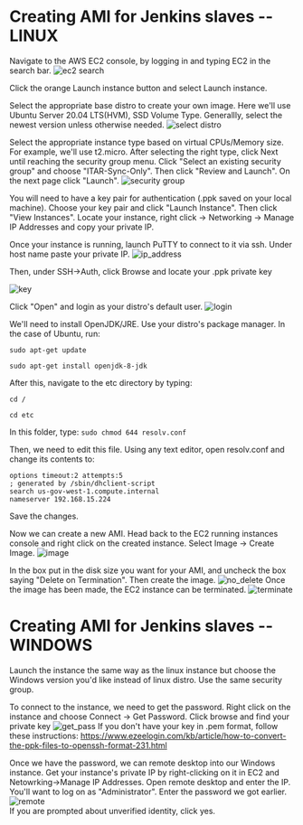 

# Creating AMI for Jenkins slaves -- LINUX
Navigate to the AWS EC2 console, by logging in and typing EC2 in the search bar.
![ec2 search](images/ec2_search.png)

Click the orange Launch instance button and select Launch instance.

Select the appropriate base distro to create your own image. Here we'll use Ubuntu Server 20.04 LTS(HVM), SSD Volume Type. Generallly, select the newest version unless otherwise needed.
![select distro](images/select_distro.png)

Select the appropriate instance type based on virtual CPUs/Memory size. For example, we'll use t2.micro. After selecting the right type, click Next until reaching the security group menu.
Click "Select an existing security group" and choose "ITAR-Sync-Only". Then click "Review and Launch". On the next page click "Launch".
![security group](images/security_group.png)

You will need to have a key pair for authentication (.ppk saved on your local machine). Choose your key pair and click "Launch Instance". Then click "View Instances". Locate your instance, right click -> Networking -> Manage IP Addresses and copy your private IP.

Once your instance is running, launch PuTTY to connect to it via ssh. Under host name paste your private IP. 
![ip_address](images/ip_address.png)

Then, under SSH->Auth, click Browse and locate your .ppk private key

![key](images/key.png)

Click "Open" and login as your distro's default user.
![login](images/login.png)

We'll need to install OpenJDK/JRE. Use your distro's package manager. In the case of Ubuntu, run:

`sudo apt-get update`

`sudo apt-get install openjdk-8-jdk`

After this, navigate to the etc directory by typing: 

`cd /`

`cd etc`

In this folder, type: 
`sudo chmod 644 resolv.conf`

Then, we need to edit this file. Using any text editor, open resolv.conf and change its contents to:


`options timeout:2 attempts:5`  
`; generated by /sbin/dhclient-script`  
`search us-gov-west-1.compute.internal`  
`nameserver 192.168.15.224`

Save the changes.

Now we can create a new AMI. Head back to the EC2 running instances console and right click on the created instance. Select Image -> Create Image.
![image](images/create_image.png)


In the box put in the disk size you want for your AMI, and uncheck the box saying "Delete on Termination". Then create the image.
![no_delete](images/no_delete.png)
Once the image has been made, the EC2 instance can be terminated.
![terminate](images/terminate.png)







# Creating AMI for Jenkins slaves -- WINDOWS

Launch the instance the same way as the linux instance but choose the Windows version you'd like instead of linux distro. Use the same security group.

To connect to the instance, we need to get the password. Right click on the instance and choose Connect -> Get Password. Click browse and find your private key 
![get_pass](images/get_password.png)
If you don't have your key in .pem format, follow these instructions:
https://www.ezeelogin.com/kb/article/how-to-convert-the-ppk-files-to-openssh-format-231.html


Once we have the password, we can remote desktop into our Windows instance.
Get your instance's private IP by right-clicking on it in EC2 and Netowrking->Manage IP Addresses. Open remote desktop and enter the IP. You'll want to log on as "Administrator". Enter the password we got earlier. 
![remote](images/remote.png)  
If you are prompted about unverified identity, click yes.
